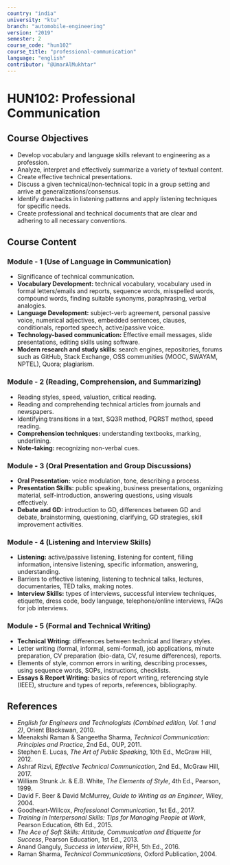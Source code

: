 ```yaml
---
country: "india"
university: "ktu"
branch: "automobile-engineering"
version: "2019"
semester: 2
course_code: "hun102"
course_title: "professional-communication"
language: "english"
contributor: "@UmarAlMukhtar"
---
```


# HUN102: Professional Communication

## Course Objectives

* Develop vocabulary and language skills relevant to engineering as a profession.  
* Analyze, interpret and effectively summarize a variety of textual content.  
* Create effective technical presentations.  
* Discuss a given technical/non-technical topic in a group setting and arrive at generalizations/consensus.  
* Identify drawbacks in listening patterns and apply listening techniques for specific needs.  
* Create professional and technical documents that are clear and adhering to all necessary conventions.  

## Course Content

### Module - 1 (Use of Language in Communication)

* Significance of technical communication.  
* **Vocabulary Development:** technical vocabulary, vocabulary used in formal letters/emails and reports, sequence words, misspelled words, compound words, finding suitable synonyms, paraphrasing, verbal analogies.  
* **Language Development:** subject-verb agreement, personal passive voice, numerical adjectives, embedded sentences, clauses, conditionals, reported speech, active/passive voice.  
* **Technology-based communication:** Effective email messages, slide presentations, editing skills using software.  
* **Modern research and study skills:** search engines, repositories, forums such as GitHub, Stack Exchange, OSS communities (MOOC, SWAYAM, NPTEL), Quora; plagiarism.  

### Module - 2 (Reading, Comprehension, and Summarizing)

* Reading styles, speed, valuation, critical reading.  
* Reading and comprehending technical articles from journals and newspapers.  
* Identifying transitions in a text, SQ3R method, PQRST method, speed reading.  
* **Comprehension techniques:** understanding textbooks, marking, underlining.  
* **Note-taking:** recognizing non-verbal cues.  

### Module - 3 (Oral Presentation and Group Discussions)

* **Oral Presentation:** voice modulation, tone, describing a process.  
* **Presentation Skills:** public speaking, business presentations, organizing material, self-introduction, answering questions, using visuals effectively.  
* **Debate and GD:** introduction to GD, differences between GD and debate, brainstorming, questioning, clarifying, GD strategies, skill improvement activities.  

### Module - 4 (Listening and Interview Skills)

* **Listening:** active/passive listening, listening for content, filling information, intensive listening, specific information, answering, understanding.  
* Barriers to effective listening, listening to technical talks, lectures, documentaries, TED talks, making notes.  
* **Interview Skills:** types of interviews, successful interview techniques, etiquette, dress code, body language, telephone/online interviews, FAQs for job interviews.  

### Module - 5 (Formal and Technical Writing)

* **Technical Writing:** differences between technical and literary styles.  
* Letter writing (formal, informal, semi-formal), job applications, minute preparation, CV preparation (bio-data, CV, resume differences), reports.  
* Elements of style, common errors in writing, describing processes, using sequence words, SOPs, instructions, checklists.  
* **Essays & Report Writing:** basics of report writing, referencing style (IEEE), structure and types of reports, references, bibliography.  

## References

* *English for Engineers and Technologists (Combined edition, Vol. 1 and 2)*, Orient Blackswan, 2010.  
* Meenakshi Raman & Sangeetha Sharma, *Technical Communication: Principles and Practice*, 2nd Ed., OUP, 2011.  
* Stephen E. Lucas, *The Art of Public Speaking*, 10th Ed., McGraw Hill, 2012.  
* Ashraf Rizvi, *Effective Technical Communication*, 2nd Ed., McGraw Hill, 2017.  
* William Strunk Jr. & E.B. White, *The Elements of Style*, 4th Ed., Pearson, 1999.  
* David F. Beer & David McMurrey, *Guide to Writing as an Engineer*, Wiley, 2004.  
* Goodheart-Willcox, *Professional Communication*, 1st Ed., 2017.  
* *Training in Interpersonal Skills: Tips for Managing People at Work*, Pearson Education, 6th Ed., 2015.  
* *The Ace of Soft Skills: Attitude, Communication and Etiquette for Success*, Pearson Education, 1st Ed., 2013.  
* Anand Ganguly, *Success in Interview*, RPH, 5th Ed., 2016.  
* Raman Sharma, *Technical Communications*, Oxford Publication, 2004.  
